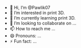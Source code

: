 - 👋 Hi, I’m @Pawlik07
- 👀 I’m interested in print 3D.
- 🌱 I’m currently learning print 3D.
- 💞️ I’m looking to collaborate on ...
- 📫 How to reach me ...
- 😄 Pronouns: ...
- ⚡ Fun fact: ...

<!---
Pawlik07/Pawlik07 is a ✨ special ✨ repository because its `README.md` (this file) appears on your GitHub profile.
You can click the Preview link to take a look at your changes.
--->
